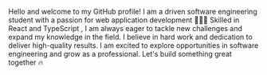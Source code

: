 Hello and welcome to my GitHub profile! 
I am a driven software engineering student with a passion for web application development 👨🏽‍💻 
Skilled in React and TypeScript , I am always eager to tackle new challenges and expand my knowledge in the field. 
I believe in hard work and dedication to deliver high-quality results. I am excited to explore opportunities in software engineering and grow as a professional. 
Let's build something great together 🔥

